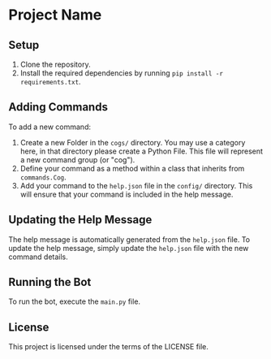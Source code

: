 # Project Name

## Setup

1. Clone the repository.
2. Install the required dependencies by running `pip install -r requirements.txt`.

## Adding Commands

To add a new command:

1. Create a new Folder in the `cogs/` directory. You may use a category here, in that directory please create a Python File. This file will represent a new command group (or "cog").
2. Define your command as a method within a class that inherits from `commands.Cog`.
3. Add your command to the `help.json` file in the `config/` directory. This will ensure that your command is included in the help message.

## Updating the Help Message

The help message is automatically generated from the `help.json` file. To update the help message, simply update the `help.json` file with the new command details.

## Running the Bot

To run the bot, execute the `main.py` file.

## License

This project is licensed under the terms of the LICENSE file.